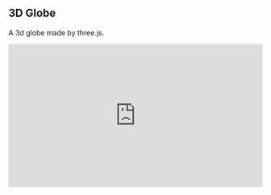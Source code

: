 ## 3D Globe

A 3d globe made by three.js.

<div>
  <div style="position:relative;padding-top:56.25%;">
    <iframe src="https://defectingcat.github.io/3d-globe/" frameborder="0" allowfullscreen
      style="position:absolute;top:0;left:0;width:100%;height:100%;"></iframe>
  </div>
</div>
